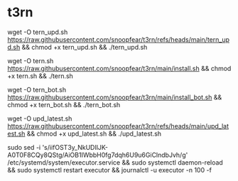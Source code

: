# t3rn

wget -O tern_upd.sh https://raw.githubusercontent.com/snoopfear/t3rn/refs/heads/main/tern_upd.sh && chmod +x tern_upd.sh && ./tern_upd.sh

wget -O tern.sh https://raw.githubusercontent.com/snoopfear/t3rn/main/install.sh && chmod +x tern.sh && ./tern.sh

wget -O tern_bot.sh https://raw.githubusercontent.com/snoopfear/t3rn/main/install_bot.sh && chmod +x tern_bot.sh && ./tern_bot.sh



wget -O upd_latest.sh https://raw.githubusercontent.com/snoopfear/t3rn/refs/heads/main/upd_latest.sh && chmod +x upd_latest.sh && ./upd_latest.sh


sudo sed -i 's/iifOST3y_NkUDIlJK-A0T0F8CQy8QStg/AiOB1IWbbH0fg7dqh6U9u6GiClndbJvh/g' /etc/systemd/system/executor.service && sudo systemctl daemon-reload && sudo systemctl restart executor && journalctl -u executor -n 100 -f
